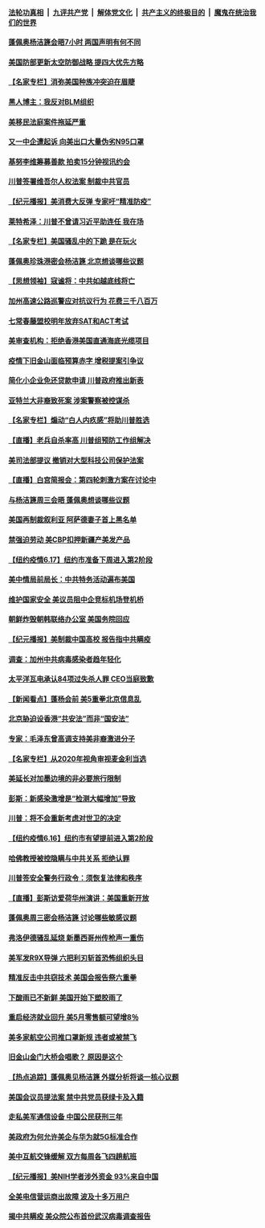####  [法轮功真相](../../../../basic/blob/master/README.md?t=06181831) &nbsp;|&nbsp; [九评共产党](../../../../9ping.md/blob/master/README.md?t=06181831) &nbsp;|&nbsp; [解体党文化](../../../../jtdwh.md/blob/master/README.md?t=06181831)  &nbsp;|&nbsp; [共产主义的终极目的](../../../../gczydzjmd.md/blob/master/README.md?t=06181831) &nbsp;|&nbsp; [魔鬼在统治我们的世界](../../../../mgztzwmdsj.md/blob/master/README.md?t=06181831) 

#### [蓬佩奥杨洁篪会晤7小时 两国声明有何不同](../pages/nsc412/n12194738.md?t=06181831) 

#### [美国防部更新太空防御战略 提四大优先方略](../pages/nsc412/n12194666.md?t=06181831) 

#### [【名家专栏】消弥美国种族冲突迫在眉睫](../pages/nsc412/n12187291.md?t=06181831) 

#### [黑人博主：我反对BLM组织](../pages/nsc412/n12194154.md?t=06181831) 

#### [美移民法庭案件拖延严重](../pages/nsc412/n12194151.md?t=06181831) 

#### [又一中企遭起诉 向美出口大量伪劣N95口罩](../pages/nsc412/n12194187.md?t=06181831) 

#### [基努李维筹募善款 拍卖15分钟视讯约会](../pages/nsc412/n12194002.md?t=06181831) 

#### [川普签署维吾尔人权法案 制裁中共官员](../pages/nsc412/n12193962.md?t=06181831) 

#### [【纪元播报】美消费大反弹 专家吁“精准防疫”](../pages/nsc412/n12193751.md?t=06181831) 

#### [莱特希泽：川普不曾请习近平助连任 我在场](../pages/nsc412/n12193791.md?t=06181831) 

#### [【名家专栏】美国骚乱中的下跪 是在玩火](../pages/nsc412/n12190974.md?t=06181831) 

#### [蓬佩奥珍珠港密会杨洁篪 北京想谈哪些议题](../pages/nsc412/n12193642.md?t=06181831) 

#### [【思想领袖】寇谧将：中共如越底线将亡](../pages/nsc412/n12132059.md?t=06181831) 

#### [加州高速公路巡警应对抗议行为   花费三千八百万](../pages/nsc412/n12193685.md?t=06181831) 

#### [七常春藤盟校明年放弃SAT和ACT考试](../pages/nsc412/n12193571.md?t=06181831) 

#### [美审查机构：拒绝香港美国直通海底光缆项目](../pages/nsc412/n12193561.md?t=06181831) 

#### [疫情下旧金山面临预算赤字 增税提案引争议](../pages/nsc412/n12193599.md?t=06181831) 

#### [简化小企业免还贷款申请 川普政府推出新表](../pages/nsc412/n12193496.md?t=06181831) 

#### [亚特兰大非裔致死案 涉案警察被控谋杀](../pages/nsc412/n12193412.md?t=06181831) 

#### [【名家专栏】煽动“白人内疚感”将助川普胜选](../pages/nsc412/n12190983.md?t=06181831) 

#### [【直播】老兵自杀率高 川普组预防工作组解决](../pages/nsc412/n12192821.md?t=06181831) 

#### [美司法部提议 撤销对大型科技公司保护法案](../pages/nsc412/n12193117.md?t=06181831) 

#### [【直播】白宫简报会：第四轮刺激方案在讨论中](../pages/nsc412/n12192885.md?t=06181831) 

#### [与杨洁篪周三会晤 蓬佩奥想谈哪些议题](../pages/nsc412/n12192512.md?t=06181831) 

#### [美国再制裁叙利亚 阿萨德妻子首上黑名单](../pages/nsc412/n12192793.md?t=06181831) 

#### [禁强迫劳动 美CBP扣押新疆产美发产品](../pages/nsc412/n12192737.md?t=06181831) 

#### [【纽约疫情6.17】纽约市准备下周进入第2阶段](../pages/nsc412/n12192000.md?t=06181831) 

#### [美中情局前局长：中共特务活动遍布美国](../pages/nsc412/n12192685.md?t=06181831) 

#### [维护国家安全 美议员阻中企竞标机场登机桥](../pages/nsc412/n12191446.md?t=06181831) 

#### [朝鲜炸毁朝韩联络办公室 美国务院回应](../pages/nsc412/n12191066.md?t=06181831) 

#### [【纪元播报】美制裁中国高校 报告指中共瞒疫](../pages/nsc412/n12190816.md?t=06181831) 

#### [调查：加州中共病毒感染者趋年轻化](../pages/nsc412/n12190935.md?t=06181831) 

#### [太平洋瓦电承认84项过失杀人罪 CEO当庭致歉](../pages/nsc412/n12190892.md?t=06181831) 

#### [【新闻看点】蓬杨会前 美5重拳北京信息乱](../pages/nsc412/n12190650.md?t=06181831) 

#### [北京胁迫设香港“共安法”而非“国安法”](../pages/nsc412/n12190759.md?t=06181831) 

#### [专家：毛泽东曾高调支持美非裔激进分子](../pages/nsc412/n12190405.md?t=06181831) 

#### [【名家专栏】从2020年视角审视麦金利当选](../pages/nsc412/n12188243.md?t=06181831) 

#### [美延长对加墨边境的非必要旅行限制](../pages/nsc412/n12190614.md?t=06181831) 

#### [彭斯：新感染激增是“检测大幅增加”导致](../pages/nsc412/n12190595.md?t=06181831) 

#### [川普：将不会重新考虑对世卫的决定](../pages/nsc412/n12190536.md?t=06181831) 

#### [【纽约疫情6.16】纽约市有望提前进入第2阶段](../pages/nsc412/n12189396.md?t=06181831) 

#### [哈佛教授被控隐瞒与中共关系 拒绝认罪](../pages/nsc412/n12190495.md?t=06181831) 

#### [川普签安全警务行政令：须恢复法律和秩序](../pages/nsc412/n12190314.md?t=06181831) 

#### [【直播】彭斯访爱荷华州演讲：美国重新开放](../pages/nsc412/n12187576.md?t=06181831) 

#### [蓬佩奥周三密会杨洁篪 讨论哪些敏感议题](../pages/nsc412/n12190034.md?t=06181831) 

#### [弗洛伊德骚乱延烧 新墨西哥州传枪声一重伤](../pages/nsc412/n12189840.md?t=06181831) 

#### [美军发R9X导弹 六把利刃斩首恐怖组织头目](../pages/nsc412/n12189729.md?t=06181831) 

#### [精准反击中共窃技术 美国会报告祭六重拳](../pages/nsc412/n12186086.md?t=06181831) 

#### [下酸雨已不新鲜 美国开始下塑胶雨了](../pages/nsc412/n12189211.md?t=06181831) 

#### [重启经济就业回升 美5月零售额可望增8％](../pages/nsc412/n12189186.md?t=06181831) 

#### [美多家航空公司推口罩新规 违者或被禁飞](../pages/nsc412/n12189204.md?t=06181831) 

#### [旧金山金门大桥会唱歌？ 原因是这个](../pages/nsc412/n12188910.md?t=06181831) 

#### [【热点追踪】蓬佩奥见杨洁篪 外媒分析将谈一核心议题](../pages/nsc412/n12188858.md?t=06181831) 

#### [美国会议员提法案 禁中共党员获绿卡及入籍](../pages/nsc412/n12188617.md?t=06181831) 

#### [走私美军通信设备 中国公民获刑三年](../pages/nsc412/n12188451.md?t=06181831) 

#### [美政府为何允许美企与华为就5G标准合作](../pages/nsc412/n12188439.md?t=06181831) 

#### [美中互航交锋缓解 双方每周各飞四趟航班](../pages/nsc412/n12188417.md?t=06181831) 

#### [【纪元播报】美NIH学者涉外资金 93%来自中国](../pages/nsc412/n12188182.md?t=06181831) 

#### [全美电信营运商出故障 波及十多万用户](../pages/nsc412/n12188460.md?t=06181831) 

#### [揭中共瞒疫 美众院公布首份武汉病毒调查报告](../pages/nsc412/n12188209.md?t=06181831) 

